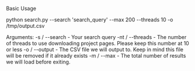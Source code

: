 Basic Usage

python search.py --search 'search_query' --max 200 --threads 10 -o /tmp/output.csv

Arguments:
 -s / --search - Your search query
 -nt / --threads - The number of threads to use downloading project pages. Please keep this number at 10 or less
 -o / --output - The CSV file we will output to. Keep in mind this file will be removed if it already exists
 -m / --max - The total number of results we will load before exiting.
